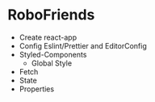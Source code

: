 # RoboFriends
<ul>
  <li>Create react-app</li>
  <li>Config Eslint/Prettier and EditorConfig</li>
  <li>Styled-Components
    <ul>
      <li>Global Style</li>
    </ul>
  </li>
  <li>Fetch</li>
  <li>State</li>
  <li>Properties</li>
</ul>

